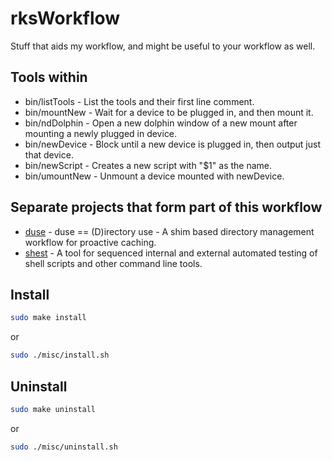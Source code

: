 # rksWorkflow
<!-- If you change any headings, or their positions (including inserting new ones), double check with ./misc/insertIntoREADME to make sure you're not going to loose information. -->

Stuff that aids my workflow, and might be useful to your workflow as well.

## Tools within

* bin/listTools - List the tools and their first line comment.
* bin/mountNew - Wait for a device to be plugged in, and then mount it.
* bin/ndDolphin - Open a new dolphin window of a new mount after mounting a newly plugged in device.
* bin/newDevice - Block until a new device is plugged in, then output just that device.
* bin/newScript - Creates a new script with "$1" as the name.
* bin/umountNew - Unmount a device mounted with newDevice.

## Separate projects that form part of this workflow

* [duse](https://github.com/ksandom/duse) - duse == (D)irectory use - A shim based directory management workflow for proactive caching.
* [shest](https://github.com/ksandom/shest) - A tool for sequenced internal and external automated testing of shell scripts and other command line tools.

## Install

```bash
sudo make install
```

or 

```bash
sudo ./misc/install.sh
```

## Uninstall

```bash
sudo make uninstall
```

or 

```bash
sudo ./misc/uninstall.sh
```
